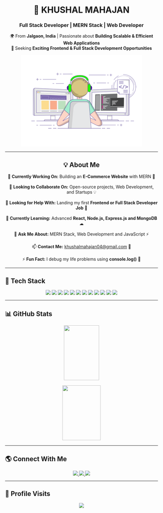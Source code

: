 <!-- Main Container -->
<div align="center">

# 🚀 **KHUSHAL MAHAJAN**  
### **Full Stack Developer | MERN Stack | Web Developer**  

🌍 From **Jalgaon, India** | Passionate about **Building Scalable & Efficient Web Applications**  
🎯 Seeking **Exciting Frontend & Full Stack Development Opportunities**  

<img src="https://raw.githubusercontent.com/devSouvik/devSouvik/master/gif3.gif" width="400px">

---

## 💡 **About Me**
🔭 **Currently Working On:** Building an **E-Commerce Website** with MERN 🚀<br>  
👯 **Looking to Collaborate On:** Open-source projects, Web Development, and Startups 💡<br>  
🤝 **Looking for Help With:** Landing my first **Frontend or Full Stack Developer Job** 🎯<br>  
🌱 **Currently Learning:** Advanced **React, Node.js, Express.js and MongoDB** ☁<br>  
💬 **Ask Me About:** MERN Stack, Web Development and JavaScript ⚡<br>  
📫 **Contact Me:** khushalmahajan04@gmail.com 📩<br>  
⚡ **Fun Fact:** I debug my life problems using **console.log()** 🤣  

</div>

---

## 🎨 **Tech Stack**
<p align="center">
  <img src="https://img.shields.io/badge/HTML5-%23E34F26.svg?style=for-the-badge&logo=html5&logoColor=white">
  <img src="https://img.shields.io/badge/CSS3-%231572B6.svg?style=for-the-badge&logo=css3&logoColor=white">
  <img src="https://img.shields.io/badge/Bootstrap-%238511FA.svg?style=for-the-badge&logo=bootstrap&logoColor=white">
  <img src="https://img.shields.io/badge/TailwindCSS-%2338B2AC.svg?style=for-the-badge&logo=tailwind-css&logoColor=white">
  <img src="https://img.shields.io/badge/JavaScript-%23F7DF1E.svg?style=for-the-badge&logo=javascript&logoColor=black">
  <img src="https://img.shields.io/badge/React-%2320232a.svg?style=for-the-badge&logo=react&logoColor=%2361DAFB">
  <img src="https://img.shields.io/badge/React_Router-CA4245?style=for-the-badge&logo=react-router&logoColor=white">
  <img src="https://img.shields.io/badge/Context_Api-%23000000.svg?style=for-the-badge&logo=react">
  <img src="https://img.shields.io/badge/Node.js-%236DA55F.svg?style=for-the-badge&logo=node.js&logoColor=white">
  <img src="https://img.shields.io/badge/Express.js-%23404d59.svg?style=for-the-badge&logo=express&logoColor=white">
  <img src="https://img.shields.io/badge/MongoDB-%234ea94b.svg?style=for-the-badge&logo=mongodb&logoColor=white">
  <img src="https://img.shields.io/badge/REST_API-%23000000.svg?style=for-the-badge&logo=api&logoColor=white">
</p>

---

## 📊 **GitHub Stats**
<p align="center">
  <img src="https://github-readme-streak-stats.herokuapp.com/?user=khushal4622&theme=radical&hide_border=false" height="180px" width="48%">
</p>

<p align="center">
  <img src="https://github-readme-stats.vercel.app/api/top-langs/?username=khushal4622&theme=radical&hide_border=false&include_all_commits=true&count_private=true&layout=compact" height="180px" width="50%">
</p>

---

## 🌎 **Connect With Me**
<p align="center">
  <a href="https://linkedin.com/in/khushal-mahajan-1025322b4">
    <img src="https://img.shields.io/badge/LinkedIn-%230077B5.svg?style=for-the-badge&logo=linkedin&logoColor=white">
  </a>
  <a href="https://instagram.com/_khushal.m">
    <img src="https://img.shields.io/badge/Instagram-%23E4405F.svg?style=for-the-badge&logo=instagram&logoColor=white">
  </a>
  <a href="mailto:khushalmahajan04@gmail.com">
    <img src="https://img.shields.io/badge/Email-D14836?style=for-the-badge&logo=gmail&logoColor=white">
  </a>
</p>

---

## 🚀 **Profile Visits**
<p align="center">
  <img src="https://komarev.com/ghpvc/?username=khushal4622&color=blue&style=flat-square&label=Profile+Visits">
</p>

<!-- Crafted with 💙 by Khushal Mahajan -->
